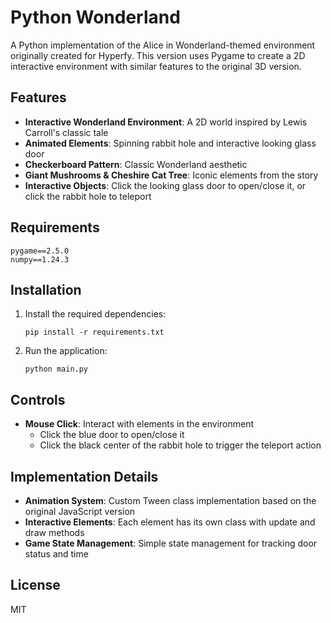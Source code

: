 # Python Wonderland

A Python implementation of the Alice in Wonderland-themed environment originally created for Hyperfy. This version uses Pygame to create a 2D interactive environment with similar features to the original 3D version.

## Features

- **Interactive Wonderland Environment**: A 2D world inspired by Lewis Carroll's classic tale
- **Animated Elements**: Spinning rabbit hole and interactive looking glass door
- **Checkerboard Pattern**: Classic Wonderland aesthetic
- **Giant Mushrooms & Cheshire Cat Tree**: Iconic elements from the story
- **Interactive Objects**: Click the looking glass door to open/close it, or click the rabbit hole to teleport

## Requirements

```
pygame==2.5.0
numpy==1.24.3
```

## Installation

1. Install the required dependencies:
   ```
   pip install -r requirements.txt
   ```

2. Run the application:
   ```
   python main.py
   ```

## Controls

- **Mouse Click**: Interact with elements in the environment
  - Click the blue door to open/close it
  - Click the black center of the rabbit hole to trigger the teleport action

## Implementation Details

- **Animation System**: Custom Tween class implementation based on the original JavaScript version
- **Interactive Elements**: Each element has its own class with update and draw methods
- **Game State Management**: Simple state management for tracking door status and time

## License

MIT
